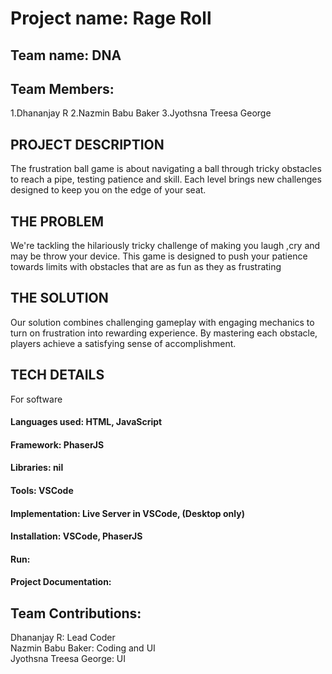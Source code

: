 # Project name: Rage Roll
## Team name: DNA 

## Team Members: 
1.Dhananjay R 
2.Nazmin Babu Baker 
3.Jyothsna Treesa George 

## PROJECT DESCRIPTION 
The frustration ball game is about navigating a ball through tricky obstacles to reach a pipe, testing patience and skill. Each level brings new challenges designed to keep you on the edge of your seat.

## THE PROBLEM 
We're tackling the hilariously tricky challenge of making you laugh ,cry and may be throw your device. This game is designed to push your patience towards limits with obstacles that are as fun as they as frustrating

## THE SOLUTION 
Our solution combines challenging gameplay with engaging mechanics to turn on frustration into rewarding experience. By mastering each obstacle, players achieve a satisfying sense of accomplishment.

## TECH DETAILS

For software
#### Languages used: HTML, JavaScript
#### Framework: PhaserJS
#### Libraries: nil
#### Tools: VSCode

#### Implementation: Live Server in VSCode, (Desktop only)

#### Installation: VSCode, PhaserJS

#### Run:

#### Project Documentation:

## Team Contributions: 
Dhananjay R: Lead Coder \
Nazmin Babu Baker: Coding and UI \
Jyothsna Treesa George: UI
